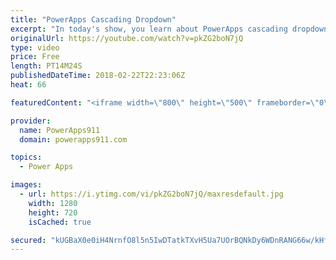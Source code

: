 ```yaml
---
title: "PowerApps Cascading Dropdown"
excerpt: "In today's show, you learn about PowerApps cascading dropdown menus. Nothing fancy but they are a must to make good apps for your users.  Other functions covered: If Reset Sort Distinct Disabled  For information or PowerApps consulting check out https://www.BoldZebras.com"
originalUrl: https://youtube.com/watch?v=pkZG2boN7jQ
type: video
price: Free
length: PT14M24S
publishedDateTime: 2018-02-22T22:23:06Z
heat: 66

featuredContent: "<iframe width=\"800\" height=\"500\" frameborder=\"0\" src=\"https://www.youtube.com/embed/pkZG2boN7jQ\" allow=\"accelerometer; autoplay; encrypted-media; gyroscope; picture-in-picture\" allowfullscreen></iframe>"

provider:
  name: PowerApps911
  domain: powerapps911.com

topics:
  - Power Apps

images:
  - url: https://i.ytimg.com/vi/pkZG2boN7jQ/maxresdefault.jpg
    width: 1280
    height: 720
    isCached: true

secured: "kUGBaX0e0iH4NrnfO8l5n5IwDTatkTXvH5Ua7UOrBQNkDy6WDnRANG66w/kHfM1zejIsyEjgko+n7aWoWA3K5/4px906habN7pe+l1ywp3B52uayEzUQMzIHR7c1oQOXY7KWaSRbIcJiKpMU/kpT680RbziCIWlLND7TTUE1daOym59m+ZoqS84SLDmK6NT6Pi35Pumpu37pnZLgmnqeIMQY2NKFbhWb14zrSCV0iWhiqRzNqd8PcRfjjpbFtkwLUmXUcVOSqD82IGQNaeErXcDsQYsaJJCD5pYKZAOaSQGcrvf1GR2OPgrVleVRPIkpZeoIeI/Mcugg2Tc21DFCXfFGYDGl5ZlVf8FKfgc2AwpNuXlBXNWzH4Q1IU7xquEM2uftDH/bRGVcyrrOf2naFr/CyAZnvgMTvxQlx0eTz/L0firBve5EAF0W1bOpVaB5;u1He7NSSsSJdK4bm3d9p3A=="
---
```



